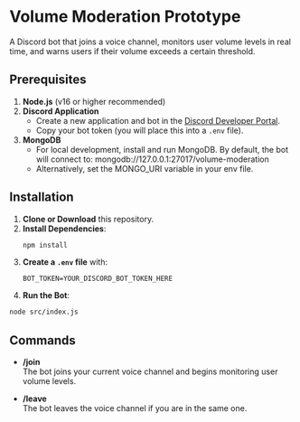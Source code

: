 # Volume Moderation Prototype

A Discord bot that joins a voice channel, monitors user volume levels in real time, and warns users if their volume exceeds a certain threshold.

## Prerequisites

1. **Node.js** (v16 or higher recommended)  
2. **Discord Application**  
   - Create a new application and bot in the [Discord Developer Portal](https://discord.com/developers/applications).  
   - Copy your bot token (you will place this into a `.env` file).
3. **MongoDB**  
   - For local development, install and run MongoDB.
     By default, the bot will connect to:
       mongodb://127.0.0.1:27017/volume-moderation
   - Alternatively, set the MONGO_URI variable in your env file.

## Installation

1. **Clone or Download** this repository.  
2. **Install Dependencies**:  
   ```bash
   npm install
   ```
3. **Create a `.env` file** with:
   ```env
   BOT_TOKEN=YOUR_DISCORD_BOT_TOKEN_HERE
   ```
4. **Run the Bot**:
  ```bash
  node src/index.js
  ```
## Commands

  - **/join**  
    The bot joins your current voice channel and begins monitoring user volume levels.
  
  - **/leave**  
    The bot leaves the voice channel if you are in the same one.
